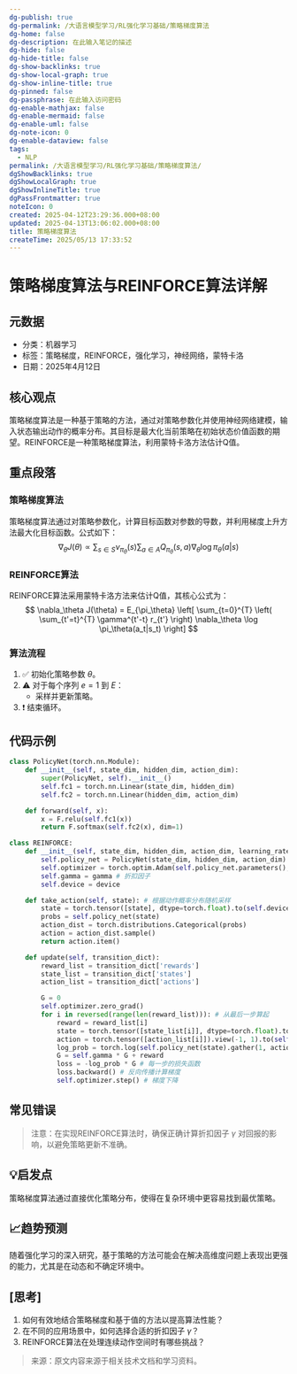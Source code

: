 ```yaml
---
dg-publish: true
dg-permalink: /大语言模型学习/RL强化学习基础/策略梯度算法
dg-home: false
dg-description: 在此输入笔记的描述
dg-hide: false
dg-hide-title: false
dg-show-backlinks: true
dg-show-local-graph: true
dg-show-inline-title: true
dg-pinned: false
dg-passphrase: 在此输入访问密码
dg-enable-mathjax: false
dg-enable-mermaid: false
dg-enable-uml: false
dg-note-icon: 0
dg-enable-dataview: false
tags:
  - NLP
permalink: /大语言模型学习/RL强化学习基础/策略梯度算法/
dgShowBacklinks: true
dgShowLocalGraph: true
dgShowInlineTitle: true
dgPassFrontmatter: true
noteIcon: 0
created: 2025-04-12T23:29:36.000+08:00
updated: 2025-04-13T13:06:02.000+08:00
title: 策略梯度算法
createTime: 2025/05/13 17:33:52
---
```




# 策略梯度算法与REINFORCE算法详解

## 元数据
- 分类：机器学习
- 标签：策略梯度，REINFORCE，强化学习，神经网络，蒙特卡洛
- 日期：2025年4月12日


## 核心观点
策略梯度算法是一种基于策略的方法，通过对策略参数化并使用神经网络建模，输入状态输出动作的概率分布。其目标是最大化当前策略在初始状态价值函数的期望。REINFORCE是一种策略梯度算法，利用蒙特卡洛方法估计Q值。


## 重点段落

### 策略梯度算法
策略梯度算法通过对策略参数化，计算目标函数对参数的导数，并利用梯度上升方法最大化目标函数。公式如下：
$$
\nabla_\theta J(\theta) \propto \sum_{s \in S} \nu_{\pi_\theta}(s) \sum_{a \in A} Q_{\pi_\theta}(s, a) \nabla_\theta \log \pi_\theta(a|s)
$$


### REINFORCE算法
REINFORCE算法采用蒙特卡洛方法来估计Q值，其核心公式为：
$$
\nabla_\theta J(\theta) = E_{\pi_\theta} \left[ \sum_{t=0}^{T} \left( \sum_{t'=t}^{T} \gamma^{t'-t} r_{t'} \right) \nabla_\theta \log \pi_\theta(a_t|s_t) \right]
$$


### 算法流程
1. ✅ 初始化策略参数 $\theta$。
2. ⚠️ 对于每个序列 $e = 1$ 到 $E$：
   - 采样并更新策略。
3. ❗ 结束循环。


## 代码示例
```python
class PolicyNet(torch.nn.Module):
    def __init__(self, state_dim, hidden_dim, action_dim):
        super(PolicyNet, self).__init__()
        self.fc1 = torch.nn.Linear(state_dim, hidden_dim)
        self.fc2 = torch.nn.Linear(hidden_dim, action_dim)

    def forward(self, x):
        x = F.relu(self.fc1(x))
        return F.softmax(self.fc2(x), dim=1)

class REINFORCE:
    def __init__(self, state_dim, hidden_dim, action_dim, learning_rate, gamma, device):
        self.policy_net = PolicyNet(state_dim, hidden_dim, action_dim).to(device)
        self.optimizer = torch.optim.Adam(self.policy_net.parameters(), lr=learning_rate) # 使用Adam优化器
        self.gamma = gamma # 折扣因子
        self.device = device

    def take_action(self, state): # 根据动作概率分布随机采样
        state = torch.tensor([state], dtype=torch.float).to(self.device)
        probs = self.policy_net(state)
        action_dist = torch.distributions.Categorical(probs)
        action = action_dist.sample()
        return action.item()

    def update(self, transition_dict):
        reward_list = transition_dict['rewards']
        state_list = transition_dict['states']
        action_list = transition_dict['actions']

        G = 0
        self.optimizer.zero_grad()
        for i in reversed(range(len(reward_list))): # 从最后一步算起
            reward = reward_list[i]
            state = torch.tensor([state_list[i]], dtype=torch.float).to(self.device)
            action = torch.tensor([action_list[i]]).view(-1, 1).to(self.device)
            log_prob = torch.log(self.policy_net(state).gather(1, action))
            G = self.gamma * G + reward
            loss = -log_prob * G # 每一步的损失函数
            loss.backward() # 反向传播计算梯度
            self.optimizer.step() # 梯度下降

```


## 常见错误
> 注意：在实现REINFORCE算法时，确保正确计算折扣因子 $\gamma$ 对回报的影响，以避免策略更新不准确。


## 💡启发点
策略梯度算法通过直接优化策略分布，使得在复杂环境中更容易找到最优策略。


## 📈趋势预测
随着强化学习的深入研究，基于策略的方法可能会在解决高维度问题上表现出更强的能力，尤其是在动态和不确定环境中。


## [思考]
1. 如何有效地结合策略梯度和基于值的方法以提高算法性能？
2. 在不同的应用场景中，如何选择合适的折扣因子 $\gamma$？
3. REINFORCE算法在处理连续动作空间时有哪些挑战？

> 来源：原文内容来源于相关技术文档和学习资料。

